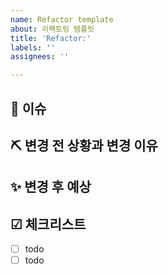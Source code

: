 ```yaml
---
name: Refactor template
about: 리팩토링 템플릿
title: 'Refactor:'
labels: ''
assignees: ''

---
```


## 📍 이슈
<!-- 이슈에 대한 내용을 간단히 적어주세요. -->
<!-- ex) 회원가입 기능 리팩토링 -->
## ⛏ 변경 전 상황과 변경 이유
<!-- 변경전의 상황과 변경하려는 이유를 작성해주세요. -->
## ✨ 변경 후 예상
<!-- 변경후의 예상하는 구조를 작성해주세요. -->
## ☑ 체크리스트
<!-- 이슈를 해결하는 데에 필요한 체크리스트가 있다면 작성해주세요. -->
- [ ] todo
- [ ] todo
